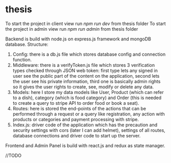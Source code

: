 # thesis
To start the project in client view run *npm run dev* from thesis folder
To start the project in admin view run *npm run admin* from thesis folder

Backend is build with node.js on express.js framework and mongoDB database.
Structure:
1) Config: there is a db.js file which stores database config and connection function.
2) Middleware: there is a verifyToken.js file which stores 3 verification types checked through JSON web token: first type lets any signed in user see the public part of the content on the application, second lets the user see his private information, third one is basically admin rights so it gives the user rights to create, see, modify or delete any data.
3) Models: here I store my data models like User, Product (which can refer to a dish), category (which is food category) and Order (this is needed to create a query to stripe API to order food or book a seat).
4) Routes: here is stored the end-points of the actions that can be performed through a request or a query like registration, any action with products or categories and payment processing with stripe.
5) Index.js: driver code of the application which has the precaution and security settings with cors (later I can add helmet), settings of all routes, database connections and driver code to start up the server.

Frontend and Admin Panel is build with react.js and redux as state manager.

//TODO